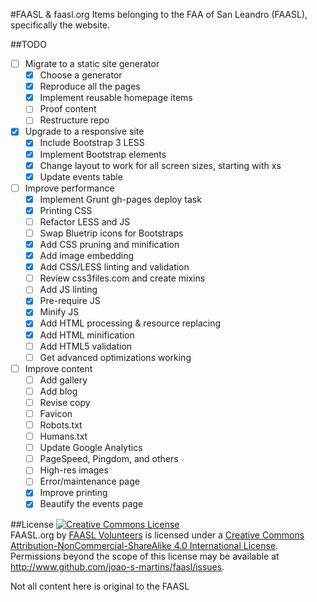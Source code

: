 #FAASL & faasl.org
Items belonging to the FAA of San Leandro (FAASL), specifically the website.

##TODO
- [ ] Migrate to a static site generator
  - [x] Choose a generator
  - [x] Reproduce all the pages
  - [x] Implement reusable homepage items
  - [ ] Proof content
  - [ ] Restructure repo
- [x] Upgrade to a responsive site
  - [x] Include Bootstrap 3 LESS
  - [x] Implement Bootstrap elements
  - [x] Change layout to work for all screen sizes, starting with xs
  - [x] Update events table
- [ ] Improve performance
  - [x] Implement Grunt gh-pages deploy task
  - [x] Printing CSS
  - [ ] Refactor LESS and JS
  - [ ] Swap Bluetrip icons for Bootstraps
  - [x] Add CSS pruning and minification
  - [x] Add image embedding
  - [x] Add CSS/LESS linting and validation
  - [ ] Review css3files.com and create mixins
  - [ ] Add JS linting
  - [x] Pre-require JS
  - [x] Minify JS
  - [x] Add HTML processing & resource replacing
  - [x] Add HTML minification
  - [ ] Add HTML5 validation
  - [ ] Get advanced optimizations working
- [ ] Improve content
  - [ ] Add gallery
  - [ ] Add blog
  - [ ] Revise copy
  - [ ] Favicon
  - [ ] Robots.txt
  - [ ] Humans.txt
  - [ ] Update Google Analytics
  - [ ] PageSpeed, Pingdom, and others
  - [ ] High-res images
  - [ ] Error/maintenance page
  - [x] Improve printing
  - [x] Beautify the events page

##License
<a rel="license" href="http://creativecommons.org/licenses/by-nc-sa/4.0/"><img alt="Creative Commons License" style="border-width:0" src="http://i.creativecommons.org/l/by-nc-sa/4.0/88x31.png" /></a><br /><span xmlns:dct="http://purl.org/dc/terms/" property="dct:title">FAASL.org</span> by <a xmlns:cc="http://creativecommons.org/ns#" href="http://www.faasl.org/volunteer.html" property="cc:attributionName" rel="cc:attributionURL">FAASL Volunteers</a> is licensed under a <a rel="license" href="http://creativecommons.org/licenses/by-nc-sa/4.0/">Creative Commons Attribution-NonCommercial-ShareAlike 4.0 International License</a>.<br />Permissions beyond the scope of this license may be available at <a xmlns:cc="http://creativecommons.org/ns#" href="http://www.github.com/joao-s-martins/faasl/issues" rel="cc:morePermissions">http://www.github.com/joao-s-martins/faasl/issues</a>.

Not all content here is original to the FAASL

